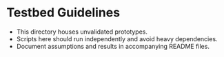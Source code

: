 # Testbed Guidelines
- This directory houses unvalidated prototypes.
- Scripts here should run independently and avoid heavy dependencies.
- Document assumptions and results in accompanying README files.
